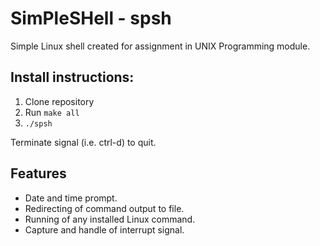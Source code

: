 # SimPleSHell - spsh
Simple Linux shell created for assignment in UNIX Programming module.

## Install instructions:
1. Clone repository
2. Run `make all`
3. `./spsh`

Terminate signal (i.e. ctrl-d) to quit.

## Features
* Date and time prompt.
* Redirecting of command output to file.
* Running of any installed Linux command.
* Capture and handle of interrupt signal.
